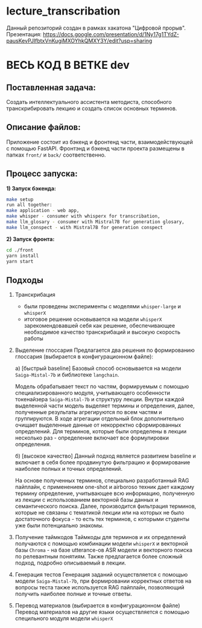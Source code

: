 # lecture_transcribation

Данный репозиторий создан в рамках хакатона "Цифровой прорыв". 
Презентация: https://docs.google.com/presentation/d/1Ny17g1TYdZ-pausKevPJIfbtxVnKugiMXOYhkQMXY3Y/edit?usp=sharing

# ВЕСЬ КОД В ВЕТКЕ dev

## Поставленная задача:
Создать интеллектуального ассистента методиста, способного транскрибировать лекцию и создать список основных терминов.

## Описание файлов:
Приложение состоит из бэкенд и фронтенд части, взаимодействующей с помощью FastAPI.
Фронтэнд и бэкенд части проекта размещены в папках `front/` и `back/` соответственно.


## Процесс запуска:
**1) Запуск бэкенда:**
```bash
make setup
run all together: 
make application - web app, 
make whisper - consumer with whisperx for transcribation, 
make llm_glosary - consumer with Mistral7B for generation glosary, 
make llm_conspect - with Mistral7B for generation conspect
```

**2) Запуск фронта:**
```bash
cd ./front
yarn install
yarn start
```

## Подходы
1) Транскрибация
   - были проведены эксперименты с моделями `whisper-large` и `whisperX`
   - итоговое решение основывается на модели `whisperX` зарекомендовавшей себя как решение, обеспечивающее необходимое качество транскрибаций и высокую скорость работы
2) Выделение глоссария
   Предлагается два решения по формированию глоссария (выбирается в конфигурационном файле):
   
   а) [быстрый baseline] Базовый способ основывается на модели `Saiga-Mistal-7b` и библиотеке `langchain`.
   
   Модель обрабатывает текст по частям, формируемым с помощью специализированного модуля, учитывающего особенности токенайзера `Saiga-Mistal-7b` и структуру лекции.
   Внутри каждой выделенной части модель выделяет термины и определения, далее, полученные результаты агрегируются по всем частям и группируются. В ходе агрегации отдельный блок дополнительно очищает выделенные данные от некорректно сформированных определений. Для терминов, которые были определены в лекции несколько раз - определение включает все формулировки определения.

   б) [высокое качество] Данный подход является развитием baseline и включает в себя более продвинутую фильтрацию и формирование наиболее полных и точных определений.

   На основе полученных терминов, специально разработанный RAG пайплайн, с применением one-shot и airboroso техник дает каждому термину определение, учитывающее всю информацию, полученную из лекции с использованием векторной базы данных и семантического поиска. 
Далее, производится фильтрация терминов, которые не связаны с тематикой лекции или на которых не было достаточного фокуса - то есть тех терминов, с которыми студенты уже были потенциально знакомы.

3) Получение таймкодов
   Таймкоды для терминов и их определений получаются с помощью комбинации модели `whisperX` и векторной базы `Chroma` - на базе utterance-ов ASR модели и векторного поиска по релевантным понятиям. Также предлагается более сложный подход, подробно описываемый в лекции.

5) Генерация тестов
   Генерация заданий осуществляется с помощью модели `Saiga-Mistal-7b`, при формировании корректных ответов на вопросы теста также используется RAG пайплайн, позволяющий получить наиболее полные и точные ответы.
6) Перевод материалов (выбирается в конфигурационном файле)
   Перевод материалов на другие языки осуществляется с помощью специльного модуля модели `whisperX`
